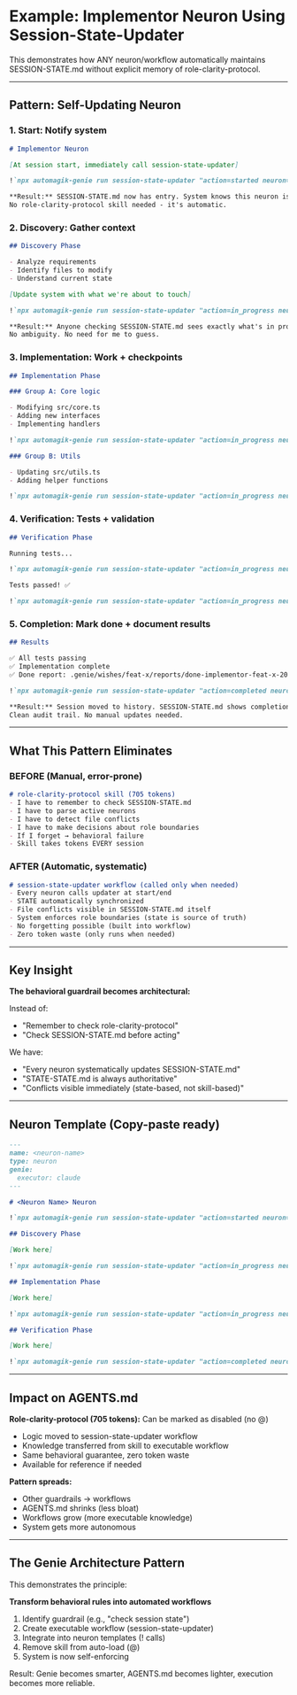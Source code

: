 # Example: Implementor Neuron Using Session-State-Updater

This demonstrates how ANY neuron/workflow automatically maintains SESSION-STATE.md without explicit memory of role-clarity-protocol.

---

## Pattern: Self-Updating Neuron

### 1. Start: Notify system

```markdown
# Implementor Neuron

[At session start, immediately call session-state-updater]

!`npx automagik-genie run session-state-updater "action=started neuron=implementor session_id=$SESSION_ID purpose=Implement\ Feature\ X branch=feat/x"`

**Result:** SESSION-STATE.md now has entry. System knows this neuron is active.
No role-clarity-protocol skill needed - it's automatic.
```

### 2. Discovery: Gather context

```markdown
## Discovery Phase

- Analyze requirements
- Identify files to modify
- Understand current state

[Update system with what we're about to touch]

!`npx automagik-genie run session-state-updater "action=in_progress neuron=implementor session_id=$SESSION_ID context=\"phase=discovery files_to_modify:[src/core.ts,src/utils.ts,test/core.test.ts]\""`

**Result:** Anyone checking SESSION-STATE.md sees exactly what's in progress.
No ambiguity. No need for me to guess.
```

### 3. Implementation: Work + checkpoints

```markdown
## Implementation Phase

### Group A: Core logic

- Modifying src/core.ts
- Adding new interfaces
- Implementing handlers

!`npx automagik-genie run session-state-updater "action=in_progress neuron=implementor session_id=$SESSION_ID context=\"current_group=A files_modified:[src/core.ts] tests_status:pending\""`

### Group B: Utils

- Updating src/utils.ts
- Adding helper functions

!`npx automagik-genie run session-state-updater "action=in_progress neuron=implementor session_id=$SESSION_ID context=\"current_group=B files_modified:[src/core.ts,src/utils.ts] tests_status:pending\""`
```

### 4. Verification: Tests + validation

```markdown
## Verification Phase

Running tests...

!`npx automagik-genie run session-state-updater "action=in_progress neuron=implementor session_id=$SESSION_ID context=\"phase=verification tests_running:true\""`

Tests passed! ✅

!`npx automagik-genie run session-state-updater "action=in_progress neuron=implementor session_id=$SESSION_ID context=\"phase=verification tests_pass:true\""`
```

### 5. Completion: Mark done + document results

```markdown
## Results

✅ All tests passing
✅ Implementation complete
✅ Done report: .genie/wishes/feat-x/reports/done-implementor-feat-x-20251018.md

!`npx automagik-genie run session-state-updater "action=completed neuron=implementor session_id=$SESSION_ID context=\"files_modified:[src/core.ts,src/utils.ts,test/core.test.ts] tests_pass:true done_report:.genie/wishes/feat-x/reports/done-implementor-feat-x-20251018.md\""`

**Result:** Session moved to history. SESSION-STATE.md shows completion + context.
Clean audit trail. No manual updates needed.
```

---

## What This Pattern Eliminates

### BEFORE (Manual, error-prone)

```markdown
# role-clarity-protocol skill (705 tokens)
- I have to remember to check SESSION-STATE.md
- I have to parse active neurons
- I have to detect file conflicts
- I have to make decisions about role boundaries
- If I forget → behavioral failure
- Skill takes tokens EVERY session
```

### AFTER (Automatic, systematic)

```markdown
# session-state-updater workflow (called only when needed)
- Every neuron calls updater at start/end
- STATE automatically synchronized
- File conflicts visible in SESSION-STATE.md itself
- System enforces role boundaries (state is source of truth)
- No forgetting possible (built into workflow)
- Zero token waste (only runs when needed)
```

---

## Key Insight

**The behavioral guardrail becomes architectural:**

Instead of:
- "Remember to check role-clarity-protocol"
- "Check SESSION-STATE.md before acting"

We have:
- "Every neuron systematically updates SESSION-STATE.md"
- "STATE-STATE.md is always authoritative"
- "Conflicts visible immediately (state-based, not skill-based)"

---

## Neuron Template (Copy-paste ready)

```markdown
---
name: <neuron-name>
type: neuron
genie:
  executor: claude
---

# <Neuron Name> Neuron

!`npx automagik-genie run session-state-updater "action=started neuron=<name> session_id=$SESSION_ID purpose=<description> branch=<branch>"`

## Discovery Phase

[Work here]

!`npx automagik-genie run session-state-updater "action=in_progress neuron=<name> session_id=$SESSION_ID context=\"phase=discovery [key_findings]\""`

## Implementation Phase

[Work here]

!`npx automagik-genie run session-state-updater "action=in_progress neuron=<name> session_id=$SESSION_ID context=\"phase=implementation files_modified:[list]\""`

## Verification Phase

[Work here]

!`npx automagik-genie run session-state-updater "action=completed neuron=<name> session_id=$SESSION_ID context=\"[final_context]\""`
```

---

## Impact on AGENTS.md

**Role-clarity-protocol (705 tokens):** Can be marked as disabled (no @)
- Logic moved to session-state-updater workflow
- Knowledge transferred from skill to executable workflow
- Same behavioral guarantee, zero token waste
- Available for reference if needed

**Pattern spreads:**
- Other guardrails → workflows
- AGENTS.md shrinks (less bloat)
- Workflows grow (more executable knowledge)
- System gets more autonomous

---

## The Genie Architecture Pattern

This demonstrates the principle:

**Transform behavioral rules into automated workflows**

1. Identify guardrail (e.g., "check session state")
2. Create executable workflow (session-state-updater)
3. Integrate into neuron templates (! calls)
4. Remove skill from auto-load (@)
5. System is now self-enforcing

Result: Genie becomes smarter, AGENTS.md becomes lighter, execution becomes more reliable.
